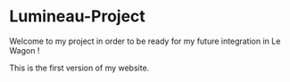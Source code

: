 # Lumineau-Project
Welcome to my project in order to be ready for my future integration in Le Wagon !

This is the first version of my website.

